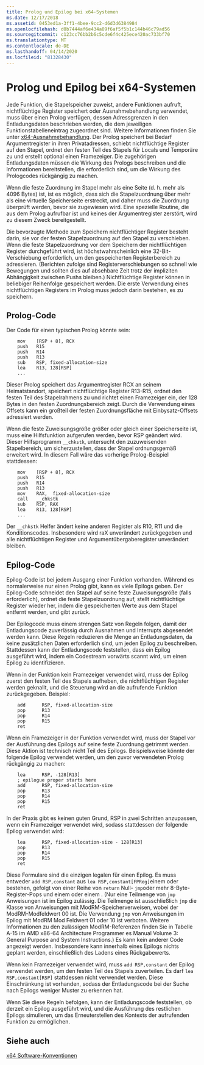 ```yaml
---
title: Prolog und Epilog bei x64-Systemen
ms.date: 12/17/2018
ms.assetid: 0453ed1a-3ff1-4bee-9cc2-d6d3d6384984
ms.openlocfilehash: d0b7444af6e434a09f6af5f5b1c144b46c79ad56
ms.sourcegitcommit: c123cc76bb2b6c5cde6f4c425ece420ac733bf70
ms.translationtype: MT
ms.contentlocale: de-DE
ms.lasthandoff: 04/14/2020
ms.locfileid: "81328430"
---
```

# <a name="x64-prolog-and-epilog"></a>Prolog und Epilog bei x64-Systemen

Jede Funktion, die Stapelspeicher zuweist, andere Funktionen aufruft, nichtflüchtige Register speichert oder Ausnahmebehandlung verwendet, muss über einen Prolog verfügen, dessen Adressgrenzen in den Entladungsdaten beschrieben werden, die dem jeweiligen Funktionstabelleneintrag zugeordnet sind. Weitere Informationen finden Sie unter [x64-Ausnahmebehandlung](../build/exception-handling-x64.md). Der Prolog speichert bei Bedarf Argumentregister in ihren Privatadressen, schiebt nichtflüchtige Register auf den Stapel, ordnet den festen Teil des Stapels für Locals und Temporäre zu und erstellt optional einen Framezeiger. Die zugehörigen Entladungsdaten müssen die Wirkung des Prologs beschreiben und die Informationen bereitstellen, die erforderlich sind, um die Wirkung des Prologcodes rückgängig zu machen.

Wenn die feste Zuordnung im Stapel mehr als eine Seite (d. h. mehr als 4096 Bytes) ist, ist es möglich, dass sich die Stapelzuordnung über mehr als eine virtuelle Speicherseite erstreckt, und daher muss die Zuordnung überprüft werden, bevor sie zugewiesen wird. Eine spezielle Routine, die aus dem Prolog aufrufbar ist und keines der Argumentregister zerstört, wird zu diesem Zweck bereitgestellt.

Die bevorzugte Methode zum Speichern nichtflüchtiger Register besteht darin, sie vor der festen Stapelzuordnung auf den Stapel zu verschieben. Wenn die feste Stapelzuordnung vor dem Speichern der nichtflüchtigen Register durchgeführt wird, ist höchstwahrscheinlich eine 32-Bit-Verschiebung erforderlich, um den gespeicherten Registerbereich zu adressieren. (Berichten zufolge sind Registerverschiebungen so schnell wie Bewegungen und sollten dies auf absehbare Zeit trotz der impliziten Abhängigkeit zwischen Pushs bleiben.) Nichtflüchtige Register können in beliebiger Reihenfolge gespeichert werden. Die erste Verwendung eines nichtflüchtigen Registers im Prolog muss jedoch darin bestehen, es zu speichern.

## <a name="prolog-code"></a>Prolog-Code

Der Code für einen typischen Prolog könnte sein:

```MASM
    mov    [RSP + 8], RCX
    push   R15
    push   R14
    push   R13
    sub    RSP, fixed-allocation-size
    lea    R13, 128[RSP]
    ...
```

Dieser Prolog speichert das Argumentregister RCX an seinem Heimatstandort, speichert nichtflüchtige Register R13-R15, ordnet den festen Teil des Stapelrahmens zu und richtet einen Framezeiger ein, der 128 Bytes in den festen Zuordnungsbereich zeigt. Durch die Verwendung eines Offsets kann ein großteil der festen Zuordnungsfläche mit Einbysatz-Offsets adressiert werden.

Wenn die feste Zuweisungsgröße größer oder gleich einer Speicherseite ist, muss eine Hilfsfunktion aufgerufen werden, bevor RSP geändert wird. Dieser Hilfsprogramm `__chkstk`, untersucht den zuzuweisenden Stapelbereich, um sicherzustellen, dass der Stapel ordnungsgemäß erweitert wird. In diesem Fall wäre das vorherige Prolog-Beispiel stattdessen:

```MASM
    mov    [RSP + 8], RCX
    push   R15
    push   R14
    push   R13
    mov    RAX,  fixed-allocation-size
    call   __chkstk
    sub    RSP, RAX
    lea    R13, 128[RSP]
    ...
```

Der `__chkstk` Helfer ändert keine anderen Register als R10, R11 und die Konditionscodes. Insbesondere wird raX unverändert zurückgegeben und alle nichtflüchtigen Register und Argumentübergaberegister unverändert bleiben.

## <a name="epilog-code"></a>Epilog-Code

Epilog-Code ist bei jedem Ausgang einer Funktion vorhanden. Während es normalerweise nur einen Prolog gibt, kann es viele Epilogs geben. Der Epilog-Code schneidet den Stapel auf seine feste Zuweisungsgröße (falls erforderlich), ordnet die feste Stapelzuordnung auf, stellt nichtflüchtige Register wieder her, indem die gespeicherten Werte aus dem Stapel entfernt werden, und gibt zurück.

Der Epilogcode muss einem strengen Satz von Regeln folgen, damit der Entladungscode zuverlässig durch Ausnahmen und Interrupts abgesendet werden kann. Diese Regeln reduzieren die Menge an Entladungsdaten, da keine zusätzlichen Daten erforderlich sind, um jeden Epilog zu beschreiben. Stattdessen kann der Entladungscode feststellen, dass ein Epilog ausgeführt wird, indem ein Codestream vorwärts scannt wird, um einen Epilog zu identifizieren.

Wenn in der Funktion kein Framezeiger verwendet wird, muss der Epilog zuerst den festen Teil des Stapels aufheben, die nichtflüchtigen Register werden geknallt, und die Steuerung wird an die aufrufende Funktion zurückgegeben. Beispiel:

```MASM
    add      RSP, fixed-allocation-size
    pop      R13
    pop      R14
    pop      R15
    ret
```

Wenn ein Framezeiger in der Funktion verwendet wird, muss der Stapel vor der Ausführung des Epilogs auf seine feste Zuordnung getrimmt werden. Diese Aktion ist technisch nicht Teil des Epilogs. Beispielsweise könnte der folgende Epilog verwendet werden, um den zuvor verwendeten Prolog rückgängig zu machen:

```MASM
    lea      RSP, -128[R13]
    ; epilogue proper starts here
    add      RSP, fixed-allocation-size
    pop      R13
    pop      R14
    pop      R15
    ret
```

In der Praxis gibt es keinen guten Grund, RSP in zwei Schritten anzupassen, wenn ein Framezeiger verwendet wird, sodass stattdessen der folgende Epilog verwendet wird:

```MASM
    lea      RSP, fixed-allocation-size - 128[R13]
    pop      R13
    pop      R14
    pop      R15
    ret
```

Diese Formulare sind die einzigen legalen für einen Epilog. Es muss entweder `add RSP,constant` aus `lea RSP,constant[FPReg]`einem oder bestehen, gefolgt von einer Reihe von `return` Null- `jmp`oder mehr 8-Byte-Register-Pops und einem oder einem . (Nur eine Teilmenge von `jmp` Anweisungen ist im Epilog zulässig. Die Teilmenge ist ausschließlich `jmp` die Klasse von Anweisungen mit ModRM-Speicherverweisen, wobei der ModRM-Modfeldwert 00 ist. Die Verwendung `jmp` von Anweisungen im Epilog mit ModRM Mod Feldwert 01 oder 10 ist verboten. Weitere Informationen zu den zulässigen ModRM-Referenzen finden Sie in Tabelle A-15 im AMD x86-64 Architecture Programmer es Manual Volume 3: General Purpose and System Instructions.) Es kann kein anderer Code angezeigt werden. Insbesondere kann innerhalb eines Epilogs nichts geplant werden, einschließlich des Ladens eines Rückgabewerts.

Wenn kein Framezeiger verwendet wird, muss `add RSP,constant` der Epilog verwendet werden, um den festen Teil des Stapels zuverteilen. Es darf `lea RSP,constant[RSP]` stattdessen nicht verwendet werden. Diese Einschränkung ist vorhanden, sodass der Entladungscode bei der Suche nach Epilogs weniger Muster zu erkennen hat.

Wenn Sie diese Regeln befolgen, kann der Entladungscode feststellen, ob derzeit ein Epilog ausgeführt wird, und die Ausführung des restlichen Epilogs simulieren, um das Erneuterstellen des Kontexts der aufrufenden Funktion zu ermöglichen.

## <a name="see-also"></a>Siehe auch

[x64 Software-Konventionen](x64-software-conventions.md)
